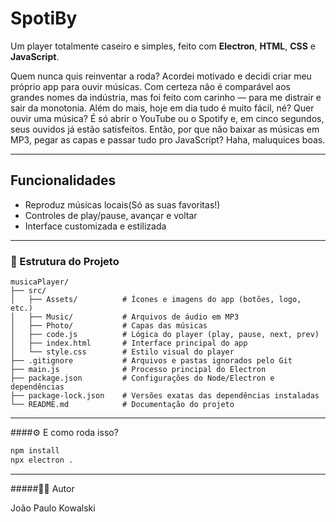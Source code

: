 # SpotiBy

Um player totalmente caseiro e simples, feito com **Electron**, **HTML**, **CSS** e **JavaScript**. 

Quem nunca quis reinventar a roda? Acordei motivado e decidi criar meu próprio app para ouvir músicas. Com certeza não é comparável aos grandes nomes da indústria, mas foi feito com carinho — para me distrair e sair da monotonia.
Além do mais, hoje em dia tudo é muito fácil, né? Quer ouvir uma música? É só abrir o YouTube ou o Spotify e, em cinco segundos, seus ouvidos já estão satisfeitos.
Então, por que não baixar as músicas em MP3, pegar as capas e passar tudo pro JavaScript? Haha, maluquices boas.

------------------------------------------------

##  Funcionalidades

- Reproduz músicas locais(Só as suas favoritas!)
- Controles de play/pause, avançar e voltar  
- Interface customizada e estilizada  

------------------------------------------------

### 📁 Estrutura do Projeto

```text
musicaPlayer/
├── src/                 
│   ├── Assets/          # Ícones e imagens do app (botões, logo, etc.)
│   ├── Music/           # Arquivos de áudio em MP3
│   ├── Photo/           # Capas das músicas
│   ├── code.js          # Lógica do player (play, pause, next, prev)
│   ├── index.html       # Interface principal do app
│   └── style.css        # Estilo visual do player
├── .gitignore           # Arquivos e pastas ignorados pelo Git
├── main.js              # Processo principal do Electron
├── package.json         # Configurações do Node/Electron e dependências
├── package-lock.json    # Versões exatas das dependências instaladas
└── README.md            # Documentação do projeto 
```
------------------------------------------------

####⚙️ E como roda isso?

```bash
npm install
npx electron .
```
------------------------------------------------

#####👨‍💻 Autor

João Paulo Kowalski
